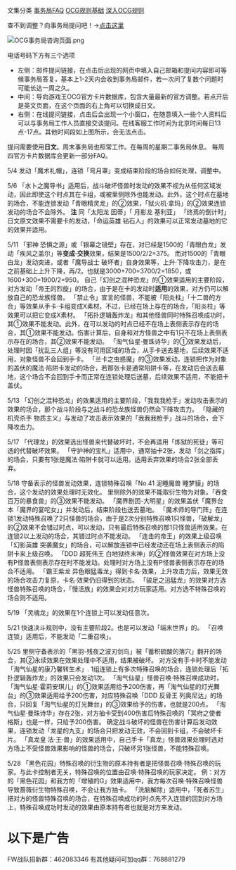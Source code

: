 文集分类
[事务局FAQ](http://www.jianshu.com/nb/10161162)
[OCG规则基础](http://www.jianshu.com/nb/10378886)
[深入OCG规则](http://www.jianshu.com/nb/3903431)

查不到调整？向事务局提问吧！→[点击这里](http://www.yugioh-card.com/japan/support/)

![OCG事务局咨询页面.png](http://upload-images.jianshu.io/upload_images/1898522-91e01ac73392218c.png?imageMogr2/auto-orient/strip%7CimageView2/2/w/1240)

电话号码下方有三个选项

- 左侧：邮件提问链接，在点击后出现的网页中填入自己邮箱和提问内容即可等候事务局答复，基本上1-2天内会收到事务局邮件，若一次问了复数个问题时可能长达一周之久。
- 中间：导向游戏王OCG官方卡片数据库，包含大量最新的官方调整。若点开后是英文页面，在这个页面的右上角可以切换成日文。
- 右侧：在线提问链接，点击后会出现一个小窗口，在随意填入一些个人资料后可以与事务局工作人员直接交谈提问。在线客服工作时间为北京时间每日13点-17点。其他时间段如上图所示，会无法点击。

提问需要使用**日文**。周末事务局也照常工作。在每周的星期二事务局休息。
每周四官方卡片数据库会更新一部分FAQ。

5/4
发动「魔术礼帽」，连锁「弯月罩」变成结束阶段的场合如何处理，调整中。

5/6
「水卜之魔导书」适用后，战斗破坏怪兽时发动的效果不视为从任何区域发动，因此即使这个时点其在卡组，或被里侧除外也能发动。此外，这个时点在墓地的场合，不能连锁发动「青眼精灵龙」的②效果，「狱火机·拿玛」的②效果连锁发动的场合不会除外。
**注** 同「太阳龙 因蒂」「 月影龙 基利亚」
「终焉的倒计时」日文原文效果不需要卡的发动，「命运英雄 钻石人」的效果可以正常发动墓地的它的效果并适用。

5/11
「邪神 恐惧之源」或「银幕之镜壁」存在，对已经是1500的「青眼白龙」发动「疾风之盖尔」等**变成·交换**效果，结果是1500/2/2=375。
而对1500的「青眼白龙」发动突进，或者「魔导战士 破坏者」自身效果等，上升·下降攻击力，是在之前基础上上升下降，再/2。也就是3000+700=3700/2=1850，或1600+300=1900/2=950。
自己「幻创之混种恐龙」的①效果适用的主要阶段，对方发动「帝王的烈旋」的场合，由于是在卡的发动时**适用**的效果，对方仍可以解放自己的恐龙族怪兽。
「禁止令」宣言的怪兽，不能被「阳炎柱」「十二兽的方合」等效果从手卡·卡组变成X素材。不过，已经在场上存在的场合，「阳炎柱」等效果可以把它变成X素材。
「拓扑逻辑轰炸龙」和其他怪兽同时特殊召唤成功时，其①效果不能发动。此外，在可以发动的时点已经不在场上表侧表示存在的场合，其①效果不能发动。伤害计算后，自身和对方怪兽之中有1只不在场上表侧表示存在的场合，其②效果不能发动。
「淘气仙星·曼珠诗华」的①效果发动后，处理时因「扰乱三人组」等没有可用区域的场合，从手卡送去墓地，后续效果不适用，对象怪兽不会回到手卡。
「兰卡之虫惑魔」的③效果发动，连锁把作为对象的盖伏的魔法·陷阱卡发动的场合，若那张卡是通常陷阱卡等，在发动后会送去墓地，这个场合不会回到手卡而正常在连锁处理后送墓，后续效果不适用，不能把卡盖伏。

5/13
「幻创之混种恐龙」的效果适用的主要阶段，「我我我枪手」发动攻击表示的效果的场合，那个战斗阶段与之战斗的恐龙族怪兽仍然会下降攻击力。
「隐藏的机壳杀手 物质主义」与发动了攻击表示效果的「我我我枪手」战斗的场合，会下降攻击力。

5/17
「代理龙」的效果选出怪兽来代替破坏时，不会再适用「炼狱的死徒」等可选的代替破坏效果。
「守护神的宝札」适用中，通常抽卡2张，发动「剑之指挥」的场合，只要有1张是魔法·陷阱卡就可以适用。适用丢弃效果的场合2张全部丢弃。

5/18
守备表示的怪兽发动效果，连锁特殊召唤「No.41 泥睡魔兽 睡梦貘」的场合，这个发动的效果处理时无效化。
里侧除外的效果不能取衍生物为对象。「吞食百万的暴食兽」的③效果不能发动。
「魔界剧团-大明星」的效果盖伏「魔界台本「魔界的宴咜女」」并发动后，结束阶段也送去墓地。
「魔术师的导门阵」在连锁1发动特殊召唤了2只怪兽的场合，由于是2次分别特殊召唤1只怪兽，「破解龙」的②效果不会错过时点，可以发动，只有最后特殊召唤的那1只怪兽适用效果。在连锁2以上发动的场合，其错过时点不能发动。
「连击的帝王」的效果上级召唤「幻影英雄 突袭魔女」的场合，可以解放连锁中已经发动还在场上表侧表示的陷阱卡来上级召唤。
「DDD 超死伟王 白地狱终末神」的②怪兽效果在对方场上没有P怪兽表侧表示存在时不能发动。处理时对方场上没有P怪兽表侧表示存在的场合不适用。
「霸王紫龙 异色眼猛毒龙」得到卡名·效果，上升攻击力后，效果无效的场合攻击力复原，卡名·效果仍旧得到的状态。
「骏足之迅猛龙」的效果对方选怪兽特殊召唤的场合，「慢活族」的效果会对对方玩家适用。对方选不特殊召唤的场合则不适用。

5/19
「灵魂龙」的效果在1个连锁上可以发动任意次。

5/21
快速决斗规则中，没有主要阶段2。也是可以发动「端末世界」的。
「召唤连锁」适用后，不能发动「二重召唤」。

5/25
里侧守备表示的「黑羽-残夜之波刃剑鸟」被「蓄积硫酸的落穴」翻开的场合，其②永续效果在效果处理中不适用，结果被破坏。
对方没有手卡时不能发动「淘气仙星的康乃馨转生术」.
1组连锁上有多次特殊召唤的场合，连锁处理后「拓扑逻辑轰炸龙」的效果只会发动1次。
「淘气仙星」怪兽召唤·特殊召唤成功时，「淘气仙星·霍莉安琪儿」的①效果适用给予200伤害，再「淘气仙星的灯光舞台」的③效果适用给予200伤害，对应特殊召唤「DDD 反骨王 列奥尼达」的场合，只回复「淘气仙星的灯光舞台」的③效果给予的伤害，也就是200点。
「淘气仙星·曼珠诗华」存在2张，对方抽卡受到400伤害后特殊召唤的「冥府之使者 格斯」也是一样，只给予200伤害。
确定战斗破坏的怪兽在伤害计算后发动效果，连锁发动「龙星的九支」的场合只把发动无效，不会回到卡组，不会破坏卡片。
「真龙皇 法·王·兽」的效果适用中，自己手卡「真龙」怪兽效果处理时选对方场上不受怪兽效果影响的怪兽的场合，只破坏另1张怪兽，不能特殊召唤。

5/28
「黑色花园」特殊召唤的衍生物的原本持有者是把怪兽召唤·特殊召唤的玩家。与此卡控制者无关，特殊召唤的位置由召唤·特殊召唤的玩家决定。
例：对方的「黑色花园」和我方的「增殖的G」效果适用中，我方每次召唤·特殊召唤怪兽导致蔷薇衍生物特殊召唤，不会让我方抽卡。
「洗脑解除」适用中，「死者苏生」把对方的怪兽特殊召唤的场合，在特殊召唤成功的时点先不入连锁的回到对方场上，特殊召唤成功时发动的效果由原本持有者也就是对方来发动。

# 以下是广告
FW战队招新群：462083346
有其他疑问可加qq群：768881279
